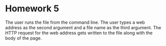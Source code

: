 # Homework 5
The user runs the file from the command line. The user types a web address as the second argument and a file name as the third argument. The HTTP request for the web address gets written to the file along with the body of the page.
